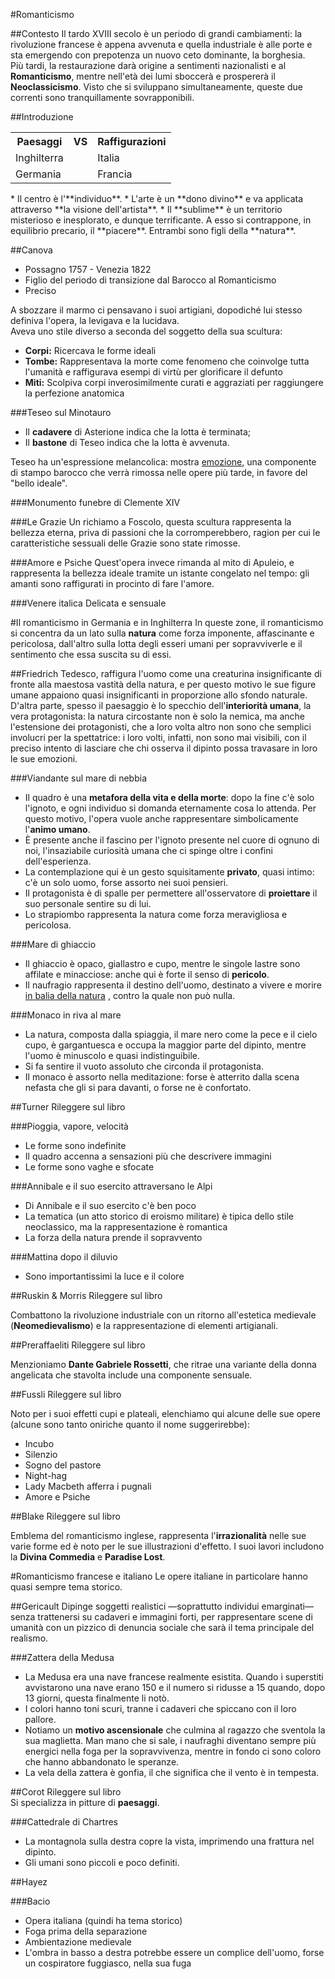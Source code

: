 <head>
	<link rel="stylesheet" href="/home/mibanfi/Documents/Scuola/Default.css">
	<style>
		body {
		--main-color: grey;
		}
	</style>
</head> 

#Romanticismo

##Contesto
Il tardo XVIII secolo è un periodo di grandi cambiamenti: la rivoluzione francese è appena avvenuta e quella industriale è alle porte e sta emergendo con prepotenza un nuovo ceto dominante, la borghesia.  
Più tardi, la restaurazione darà origine a sentimenti nazionalisti e al **Romanticismo**, mentre nell'età dei lumi sboccerà e prospererà il **Neoclassicismo**. Visto che si sviluppano simultaneamente, queste due correnti sono tranquillamente sovrapponibili.

##Introduzione
<table class="vstable">
	<tr>
		<th class="vsth">Paesaggi</th>
		<th class="vs">VS</th>
		<th class="vsth">Raffigurazioni</th>
	</tr>
	<tr>
		<td>Inghilterra</td>
		<td></td>
		<td>Italia</td>
	</tr>
	<tr>
		<td>Germania</td>
		<td></td>
		<td>Francia</td>
	</tr>
</table>
* Il centro è l'**individuo**.
* L'arte è un **dono divino** e va applicata attraverso **la visione dell'artista**.
* Il **sublime** è un territorio misterioso e inesplorato, e dunque terrificante. A esso si contrappone, in equilibrio precario, il **piacere**. Entrambi sono figli della **natura**.

##Canova
* Possagno 1757 - Venezia 1822
* Figlio del periodo di transizione dal Barocco al Romanticismo
* Preciso  

A sbozzare il marmo ci pensavano i suoi artigiani, dopodiché lui stesso definiva l'opera, la levigava e la lucidava.  
Aveva uno stile diverso a seconda del soggetto della sua scultura:

* **Corpi:** Ricercava le forme ideali
* **Tombe:** Rappresentava la morte come fenomeno che coinvolge tutta l'umanità e raffigurava esempi di virtù per glorificare il defunto
* **Miti:** Scolpiva corpi inverosimilmente curati e aggraziati per raggiungere la perfezione anatomica

###Teseo sul Minotauro
* Il **cadavere** di Asterione indica che la lotta è terminata;
* Il **bastone** di Teseo indica che la lotta è avvenuta.  

Teseo ha un'espressione melancolica: mostra <u>emozione</u>, una componente di stampo barocco che verrà rimossa nelle opere più tarde, in favore del "bello ideale".

###Monumento funebre di Clemente XIV

###Le Grazie
Un richiamo a Foscolo, questa scultura rappresenta la bellezza eterna, priva di passioni che la corromperebbero, ragion per cui le caratteristiche sessuali delle Grazie sono state rimosse.

###Amore e Psiche
Quest'opera invece rimanda al mito di Apuleio, e rappresenta la bellezza ideale tramite un istante congelato nel tempo: gli amanti sono raffigurati in procinto di fare l'amore.

###Venere italica
Delicata e sensuale

#Il romanticismo in Germania e in Inghilterra
In queste zone, il romanticismo si concentra da un lato sulla <b>natura</b> come forza imponente, affascinante e pericolosa, dall'altro sulla lotta degli esseri umani per sopravviverle e il sentimento che essa suscita su di essi.

##Friedrich
Tedesco, raffigura l'uomo come una creaturina insignificante di fronte alla maestosa vastità della natura, e per questo motivo le sue figure umane appaiono quasi insignificanti in proporzione allo sfondo naturale.  
D'altra parte, spesso il paesaggio è lo specchio dell'**interiorità umana**, la vera protagonista: la natura circostante non è solo la nemica, ma anche l'estensione dei protagonisti, che a loro volta altro non sono che semplici involucri per la spettatrice: i loro volti, infatti, non sono mai visibili, con il preciso intento di lasciare che chi osserva il dipinto possa travasare in loro le sue emozioni.

###Viandante sul mare di nebbia
* Il quadro è una **metafora della vita e della morte**: dopo la fine c'è solo l'ignoto, e ogni individuo si domanda eternamente cosa lo attenda. Per questo motivo, l'opera vuole anche rappresentare simbolicamente l'**animo umano**.
* È presente anche il fascino per l'ignoto presente nel cuore di ognuno di noi, l'insaziabile curiosità umana che ci spinge oltre i confini dell'esperienza.
* La contemplazione qui è un gesto squisitamente **privato**, quasi intimo: c'è un solo uomo, forse assorto nei suoi pensieri.
* Il protagonista è di spalle per permettere all'osservatore di **proiettare** il suo personale sentire su di lui.
* Lo strapiombo rappresenta la natura come forza meravigliosa e pericolosa.

###Mare di ghiaccio
* Il ghiaccio è opaco, giallastro e cupo, mentre le singole lastre sono affilate e minacciose: anche qui è forte il senso di **pericolo**.
* Il naufragio rappresenta il destino dell'uomo, destinato a vivere e morire [in balia della natura](../Maturità.html#uomo-in-balia-della-natura) , contro la quale non può nulla.

###Monaco in riva al mare
* La natura, composta dalla spiaggia, il mare nero come la pece e il cielo cupo, è gargantuesca e occupa la maggior parte del dipinto, mentre l'uomo è minuscolo e quasi indistinguibile.
* Si fa sentire il vuoto assoluto che circonda il protagonista.
* Il monaco è assorto nella meditazione: forse è atterrito dalla scena nefasta che gli si para davanti, o forse ne è confortato.

##Turner
	Rileggere sul libro

###Pioggia, vapore, velocità
* Le forme sono indefinite
* Il quadro accenna a sensazioni più che descrivere immagini
* Le forme sono vaghe e sfocate

###Annibale e il suo esercito attraversano le Alpi
* Di Annibale e il suo esercito c'è ben poco
* La tematica (un atto storico di eroismo militare) è tipica dello stile neoclassico, ma la rappresentazione è romantica
* La forza della natura prende il sopravvento

###Mattina dopo il diluvio
* Sono importantissimi la luce e il colore  

##Ruskin & Morris
	Rileggere sul libro

Combattono la rivoluzione industriale con un ritorno all'estetica medievale (**Neomedievalismo**) e la rappresentazione di elementi artigianali.

##Preraffaeliti
	Rileggere sul libro

Menzioniamo **Dante Gabriele Rossetti**, che ritrae una variante della donna angelicata che stavolta include una componente sensuale.

##Fussli
	Rileggere sul libro

Noto per i suoi effetti cupi e plateali, elenchiamo qui alcune delle sue opere (alcune sono tanto oniriche quanto il nome suggerirebbe):

* Incubo
* Silenzio
* Sogno del pastore
* Night-hag
* Lady Macbeth afferra i pugnali
* Amore e Psiche

##Blake
	Rileggere sul libro

Emblema del romanticismo inglese, rappresenta l'**irrazionalità** nelle sue varie forme ed è noto per le sue illustrazioni d'effetto. I suoi lavori includono la **Divina Commedia** e **Paradise Lost**.

#Romanticismo francese e italiano
Le opere italiane in particolare hanno quasi sempre tema storico.

##Gericault
Dipinge soggetti realistici —soprattutto individui emarginati— senza trattenersi su cadaveri e immagini forti, per rappresentare scene di umanità con un pizzico di denuncia sociale che sarà il tema principale del realismo.

###Zattera della Medusa
* La Medusa era una nave francese realmente esistita. Quando i superstiti avvistarono una nave erano 150 e il numero si ridusse a 15 quando, dopo 13 giorni, questa finalmente li notò.
* I colori hanno toni scuri, tranne i cadaveri che spiccano con il loro pallore.
* Notiamo un **motivo ascensionale** che culmina al ragazzo che sventola la sua maglietta. Man mano che si sale, i naufraghi diventano sempre più energici nella foga per la sopravvivenza, mentre in fondo ci sono coloro che hanno abbandonato le speranze.
* La vela della zattera è gonfia, il che significa che il vento è in tempesta.

##Corot
	Rileggere sul libro  
Si specializza in pitture di **paesaggi**.  

###Cattedrale di Chartres
* La montagnola sulla destra copre la vista, imprimendo una frattura nel dipinto.
* Gli umani sono piccoli e poco definiti.

##Hayez

###Bacio
* Opera italiana (quindi ha tema storico)
* Foga prima della separazione
* Ambientazione medievale
* L'ombra in basso a destra potrebbe essere un complice dell'uomo, forse un cospiratore fuggiasco, nella sua fuga

<script>this.scroll(0,2000000) </script> 